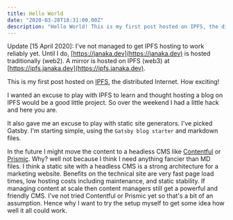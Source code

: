 ```yaml
---
title: Hello World
date: "2020-03-28T18:31:00.00Z"
description: "Hello World! This is my first post hosted on IPFS, the distributed Internet"
---
```


Update [15 April 2020]: I've not managed to get IPFS hosting to work reliably yet. Until I do, [https://janaka.dev](https://janaka.dev) is hosted traditionally (web2). A mirror is hosted on IPFS (web3) at [https://ipfs.janaka.dev](https://ipfs.janaka.dev).

This is my first post hosted on [IPFS](ipfs.io), the distributed Internet. How exciting!

I wanted an excuse to play with IPFS to learn and thought hosting a blog on IPFS would be a good little project. So over the weekend I had a little hack and here you are.

It also gave me an excuse to play with static site generators. I've picked Gatsby. I'm starting simple, using the `Gatsby blog starter` and markdown files.

In the future I might move the content to a headless CMS like [Contentful](https://contentful.com) or [Prismic](https://prismic.io). Why? well not because I think I need anything fancier than MD files. I think a static site with a headless CMS is a strong architecture for a marketing website. Benefits on the technical site are very fast page load times, low hosting costs including maintenance, and static stability. If managing content at scale then content managers still get a powerful and friendly CMS. I've not tried Contentful or Prismic yet so that's a bit of an assumption. Hence why I want to try the setup myself to get some idea how well it all could work.